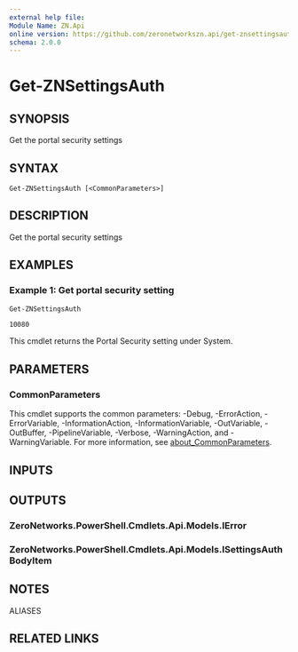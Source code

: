 ```yaml
---
external help file:
Module Name: ZN.Api
online version: https://github.com/zeronetworkszn.api/get-znsettingsauth
schema: 2.0.0
---
```


# Get-ZNSettingsAuth

## SYNOPSIS
Get the portal security settings

## SYNTAX

```
Get-ZNSettingsAuth [<CommonParameters>]
```

## DESCRIPTION
Get the portal security settings

## EXAMPLES

### Example 1: Get portal security setting
```powershell
Get-ZNSettingsAuth
```

```output
10080
```

This cmdlet returns the Portal Security setting under System.

## PARAMETERS

### CommonParameters
This cmdlet supports the common parameters: -Debug, -ErrorAction, -ErrorVariable, -InformationAction, -InformationVariable, -OutVariable, -OutBuffer, -PipelineVariable, -Verbose, -WarningAction, and -WarningVariable. For more information, see [about_CommonParameters](http://go.microsoft.com/fwlink/?LinkID=113216).

## INPUTS

## OUTPUTS

### ZeroNetworks.PowerShell.Cmdlets.Api.Models.IError

### ZeroNetworks.PowerShell.Cmdlets.Api.Models.ISettingsAuthBodyItem

## NOTES

ALIASES

## RELATED LINKS


